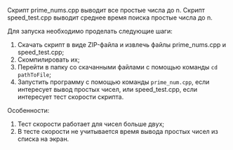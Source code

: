 Скрипт prime_nums.cpp выводит все простые числа до n.
Скрипт speed_test.cpp выводит среднее время поиска простые числа до n.

Для запуска необходимо проделать следующие шаги:
1. Скачать скрипт в виде ZIP-файла и извлечь файлы prime_nums.cpp и speed_test.cpp;
2. Скомпилировать их;
3. Перейти в папку со скачанными файлами с помощью команды `cd pathToFile`;
4. Запустить программу с помощью команды `prime_num.cpp`, если интересует вывод простых чисел, или speed_test.cpp, если интересует тест скорости скрипта.

Особенности:
1. Тест скорости работает для чисел больше двух;
2. В тесте скорости не учитывается время вывода простых чисел из списка на экран.
